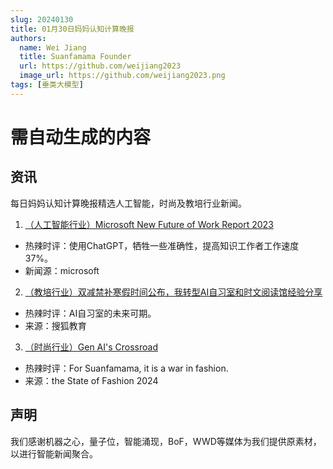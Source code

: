 ```yaml
---
slug: 20240130
title: 01月30日妈妈认知计算晚报
authors:
  name: Wei Jiang
  title: Suanfamama Founder
  url: https://github.com/weijiang2023
  image_url: https://github.com/weijiang2023.png
tags: [垂类大模型]
---
```


# 需自动生成的内容
## 资讯
每日妈妈认知计算晚报精选人工智能，时尚及教培行业新闻。

1. [（人工智能行业）Microsoft New Future of Work Report 2023](https://www.microsoft.com/en-us/research/publication/microsoft-new-future-of-work-report-2023/)
* 热辣时评：使用ChatGPT，牺牲一些准确性，提高知识工作者工作速度37%。
* 新闻源：microsoft

2. [（教培行业）双减禁补寒假时间公布，我转型AI自习室和时文阅读馆经验分享](https://www.sohu.com/a/743062329_121714929)
* 热辣时评：AI自习室的未来可期。
* 来源：搜狐教育

3. [（时尚行业）Gen AI's Crossroad](https://www.mckinsey.com/industries/retail/our-insights/state-of-fashion)
* 热辣时评：For Suanfamama, it is a war in fashion.
* 来源：the State of Fashion 2024

## 声明

我们感谢机器之心，量子位，智能涌现，BoF，WWD等媒体为我们提供原素材，以进行智能新闻聚合。